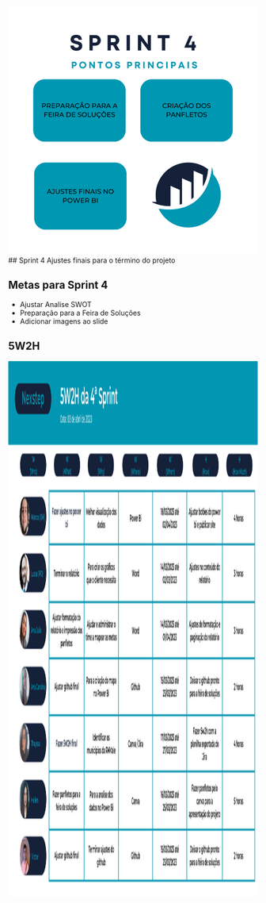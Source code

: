 <img src="https://github.com/MarcosAvanzini/NextStep/blob/main/Imagens/Pontos 4.svg" width="1000" height="500"/>
## Sprint 4
Ajustes finais para o término do projeto

## Metas para Sprint 4
* Ajustar Analise SWOT
* Preparação para a Feira de Soluções
* Adicionar imagens ao slide

## 5W2H
<img src="https://github.com/MarcosAvanzini/NextStep/blob/main/Imagens/Sprint4.svg" width="1920" height="1080"/>
